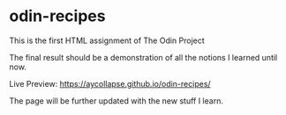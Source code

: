 # odin-recipes
This is the first HTML assignment of The Odin Project

The final result should be a demonstration of all the notions I learned until now.

Live Preview: https://aycollapse.github.io/odin-recipes/

The page will be further updated with the new stuff I learn.